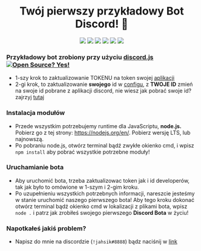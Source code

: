 <h1 align="center">Twój pierwszy przykładowy Bot Discord! 🤖</h1>
<p align="center">
  <a href="//github.com/JAHSIKXD/discordjs-template/releases"><img src="https://img.shields.io/github/v/release/JAHSIKXD/discordjs-template"></a>
  <a href="//github.com/JAHSIKXD/discordjs-template/commits/main"><img src="https://img.shields.io/github/last-commit/JAHSIKXD/discordjs-template"></a>
  <a href="//github.com/JAHSIKXD/discordjs-template/releases"><img src="https://img.shields.io/github/downloads/JAHSIKXD/discordjs-template"></a>
  <a href="//github.com/JAHSIKXD/discordjs-template/blob/main/LICENSE.md"><img src="https://img.shields.io/github/license/JAHSIKXD/discordjs-template"></a>
  <a href="//github.com/JAHSIKXD/discordjs-template"><img src="https://img.shields.io/github/languages/code-size/JAHSIKXD/discordjs-template"></a>
  <a href="//github.com/JAHSIKXD/discordjs-template/issues"><img src="https://img.shields.io/github/issues-raw/JAHSIKXD/discordjs-template"></a></a>
</p>

### Przykładowy bot zrobiony przy użyciu [discord.js](https://discord.js.org) [![Open Source? Yes!](https://badgen.net/badge/Open%20Source%20%3F/Yes%21/blue?icon=github)](https://github.com/JAHSIKXD)
- 1-szy krok to zaktualizowanie TOKENU na token swojej [aplikacji](https://discord.com/developers/applications)
- 2-gi krok, to zaktualizowanie **swojego** id w [configu](https://github.com/JAHSIKXD/discordjs-template/blob/main/src/config.js), z **TWOJE ID** zmień na swoje id pobrane z aplikacji discord, nie wiesz jak pobrać swoje id? zajrzyj [tutaj](https://support.discord.com/hc/pl/articles/206346498-Where-can-I-find-my-User-Server-Message-ID-)
### Instalacja modułów
- Przede wszystkim potrzebujemy runtime dla JavaScriptu, **node.js.** Pobierz go z tej strony: https://nodejs.org/en/. Pobierz wersję LTS, lub najnowszą.
- Po pobraniu node.js, otwórz terminal bądź zwykłe okienko cmd, i wpisz `npm install` aby pobrać wszystkie potrzebne moduły!
### Uruchamianie bota
- Aby uruchomić bota, trzeba zaktualizowac token jak i id developerów, tak jak było to omówione w 1-szym i 2-gim kroku.
- Po uzupełnieniu wszystkich potrzebnych informacji, nareszcie jesteśmy w stanie uruchomić naszego pierwszego bota! Aby tego kroku dokonać otwórz terminal bądź okienko cmd w lokalizacji z plikami bota, wpisz `node .` i patrz jak zrobiłeś swojego pierwszego **Discord Bota** w życiu!
### Napotkałeś jakiś problem?
- Napisz do mnie na discordzie (`!jahsik#8888`) bądz naciśnij w [link](https://discord.com/users/633637146829520903)
